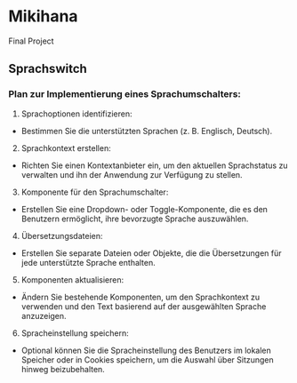 # Mikihana

Final Project

## Sprachswitch

### Plan zur Implementierung eines Sprachumschalters:

1. Sprachoptionen identifizieren:

- Bestimmen Sie die unterstützten Sprachen (z. B. Englisch, Deutsch).

2. Sprachkontext erstellen:

- Richten Sie einen Kontextanbieter ein, um den aktuellen Sprachstatus zu verwalten und ihn der Anwendung zur Verfügung zu stellen.

3. Komponente für den Sprachumschalter:

- Erstellen Sie eine Dropdown- oder Toggle-Komponente, die es den Benutzern ermöglicht, ihre bevorzugte Sprache auszuwählen.

4. Übersetzungsdateien:

- Erstellen Sie separate Dateien oder Objekte, die die Übersetzungen für jede unterstützte Sprache enthalten.

5. Komponenten aktualisieren:

- Ändern Sie bestehende Komponenten, um den Sprachkontext zu verwenden und den Text basierend auf der ausgewählten Sprache anzuzeigen.

6. Spracheinstellung speichern:

- Optional können Sie die Spracheinstellung des Benutzers im lokalen Speicher oder in Cookies speichern, um die Auswahl über Sitzungen hinweg beizubehalten.
